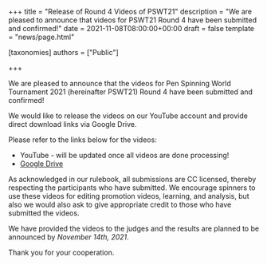 +++
title = "Release of Round 4 Videos of PSWT21"
description = "We are pleased to announce that videos for PSWT21 Round 4 have been submitted and confirmed!"
date = 2021-11-08T08:00:00+00:00
draft = false
template = "news/page.html"

[taxonomies]
authors = ["Public"]

+++

We are pleased to announce that the videos for Pen Spinning World Tournament 2021 (hereinafter PSWT21) Round 4 have been submitted and confirmed!

We would like to release the videos on our YouTube account and provide direct download links via Google Drive.

Please refer to the links below for the videos:

- YouTube - will be updated once all videos are done processing!
- [Google Drive](https://drive.google.com/drive/folders/1F7hEO_lpsIAW07rY7YcnJpY53_tPWsJB?usp=sharing)

As acknowledged in our rulebook, all submissions are CC licensed, thereby respecting the participants who have submitted. We encourage spinners to use these videos for editing promotion videos, learning, and analysis, but also we would also ask to give appropriate credit to those who have submitted the videos.

We have provided the videos to the judges and the results are planned to be announced by _November 14th, 2021_.

Thank you for your cooperation.
